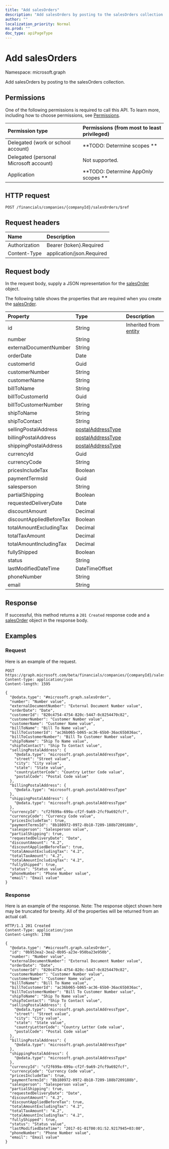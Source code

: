 ```yaml
---
title: "Add salesOrders"
description: "Add salesOrders by posting to the salesOrders collection."
author: ""
localization_priority: Normal
ms.prod: ""
doc_type: apiPageType
---
```


# Add salesOrders

Namespace: microsoft.graph

Add salesOrders by posting to the salesOrders collection.

## Permissions
One of the following permissions is required to call this API. To learn more, including how to choose permissions, see [Permissions](/concepts/permissions-reference.md).

|Permission type|Permissions (from most to least privileged)|
|:---|:---|
|Delegated (work or school account)|**TODO: Determine scopes **|
|Delegated (personal Microsoft account)|Not supported.|
|Application|**TODO: Determine AppOnly scopes **|

## HTTP request
<!-- {
  "blockType": "ignored"
}
-->
``` http
POST /financials/companies/{companyId}/salesOrders/$ref
```

## Request headers
|Name|Description|
|:---|:---|
|Authorization|Bearer {token}.Required|
|Content-Type|application/json.Required|

## Request body
In the request body, supply a JSON representation for the [salesOrder](../resources/salesorder.md) object.

The following table shows the properties that are required when you create the [salesOrder](../resources/salesorder.md).

|Property|Type|Description|
|:---|:---|:---|
|id|String| Inherited from [entity](../resources/entity.md)|
|number|String||
|externalDocumentNumber|String||
|orderDate|Date||
|customerId|Guid||
|customerNumber|String||
|customerName|String||
|billToName|String||
|billToCustomerId|Guid||
|billToCustomerNumber|String||
|shipToName|String||
|shipToContact|String||
|sellingPostalAddress|[postalAddressType](../resources/postaladdresstype.md)||
|billingPostalAddress|[postalAddressType](../resources/postaladdresstype.md)||
|shippingPostalAddress|[postalAddressType](../resources/postaladdresstype.md)||
|currencyId|Guid||
|currencyCode|String||
|pricesIncludeTax|Boolean||
|paymentTermsId|Guid||
|salesperson|String||
|partialShipping|Boolean||
|requestedDeliveryDate|Date||
|discountAmount|Decimal||
|discountAppliedBeforeTax|Boolean||
|totalAmountExcludingTax|Decimal||
|totalTaxAmount|Decimal||
|totalAmountIncludingTax|Decimal||
|fullyShipped|Boolean||
|status|String||
|lastModifiedDateTime|DateTimeOffset||
|phoneNumber|String||
|email|String||



## Response
If successful, this method returns a `201 Created` response code and a [salesOrder](../resources/salesorder.md) object in the response body.

## Examples

### Request
Here is an example of the request.
<!-- {
  "blockType": "request",
  "name": "create_salesorder_from_"
}
-->
``` http
POST https://graph.microsoft.com/beta/financials/companies/{companyId}/salesOrders
Content-type: application/json
Content-length: 1595

{
  "@odata.type": "#microsoft.graph.salesOrder",
  "number": "Number value",
  "externalDocumentNumber": "External Document Number value",
  "orderDate": "Date",
  "customerId": "820c4754-4754-820c-5447-0c8254470c82",
  "customerNumber": "Customer Number value",
  "customerName": "Customer Name value",
  "billToName": "Bill To Name value",
  "billToCustomerId": "ac36b065-b065-ac36-65b0-36ac65b036ac",
  "billToCustomerNumber": "Bill To Customer Number value",
  "shipToName": "Ship To Name value",
  "shipToContact": "Ship To Contact value",
  "sellingPostalAddress": {
    "@odata.type": "microsoft.graph.postalAddressType",
    "street": "Street value",
    "city": "City value",
    "state": "State value",
    "countryLetterCode": "Country Letter Code value",
    "postalCode": "Postal Code value"
  },
  "billingPostalAddress": {
    "@odata.type": "microsoft.graph.postalAddressType"
  },
  "shippingPostalAddress": {
    "@odata.type": "microsoft.graph.postalAddressType"
  },
  "currencyId": "cf2f699a-699a-cf2f-9a69-2fcf9a692fcf",
  "currencyCode": "Currency Code value",
  "pricesIncludeTax": true,
  "paymentTermsId": "8b180972-0972-8b18-7209-188b7209188b",
  "salesperson": "Salesperson value",
  "partialShipping": true,
  "requestedDeliveryDate": "Date",
  "discountAmount": "4.2",
  "discountAppliedBeforeTax": true,
  "totalAmountExcludingTax": "4.2",
  "totalTaxAmount": "4.2",
  "totalAmountIncludingTax": "4.2",
  "fullyShipped": true,
  "status": "Status value",
  "phoneNumber": "Phone Number value",
  "email": "Email value"
}
```

### Response
Here is an example of the response. Note: The response object shown here may be truncated for brevity. All of the properties will be returned from an actual call.
<!-- {
  "blockType": "response",
  "truncated": true,
  "@odata.type": "microsoft.graph.salesorder"
}
-->
``` http
HTTP/1.1 201 Created
Content-Type: application/json
Content-Length: 1708

{
  "@odata.type": "#microsoft.graph.salesOrder",
  "id": "0b953ea2-3ea2-0b95-a23e-950ba23e950b",
  "number": "Number value",
  "externalDocumentNumber": "External Document Number value",
  "orderDate": "Date",
  "customerId": "820c4754-4754-820c-5447-0c8254470c82",
  "customerNumber": "Customer Number value",
  "customerName": "Customer Name value",
  "billToName": "Bill To Name value",
  "billToCustomerId": "ac36b065-b065-ac36-65b0-36ac65b036ac",
  "billToCustomerNumber": "Bill To Customer Number value",
  "shipToName": "Ship To Name value",
  "shipToContact": "Ship To Contact value",
  "sellingPostalAddress": {
    "@odata.type": "microsoft.graph.postalAddressType",
    "street": "Street value",
    "city": "City value",
    "state": "State value",
    "countryLetterCode": "Country Letter Code value",
    "postalCode": "Postal Code value"
  },
  "billingPostalAddress": {
    "@odata.type": "microsoft.graph.postalAddressType"
  },
  "shippingPostalAddress": {
    "@odata.type": "microsoft.graph.postalAddressType"
  },
  "currencyId": "cf2f699a-699a-cf2f-9a69-2fcf9a692fcf",
  "currencyCode": "Currency Code value",
  "pricesIncludeTax": true,
  "paymentTermsId": "8b180972-0972-8b18-7209-188b7209188b",
  "salesperson": "Salesperson value",
  "partialShipping": true,
  "requestedDeliveryDate": "Date",
  "discountAmount": "4.2",
  "discountAppliedBeforeTax": true,
  "totalAmountExcludingTax": "4.2",
  "totalTaxAmount": "4.2",
  "totalAmountIncludingTax": "4.2",
  "fullyShipped": true,
  "status": "Status value",
  "lastModifiedDateTime": "2017-01-01T00:01:52.9217945+03:00",
  "phoneNumber": "Phone Number value",
  "email": "Email value"
}
```

